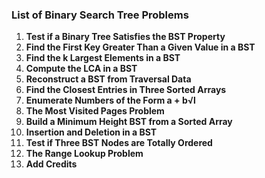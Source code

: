 ### List of Binary Search Tree Problems

1. **Test if a Binary Tree Satisfies the BST Property**
2. **Find the First Key Greater Than a Given Value in a BST**
3. **Find the k Largest Elements in a BST**
4. **Compute the LCA in a BST**
5. **Reconstruct a BST from Traversal Data**
6. **Find the Closest Entries in Three Sorted Arrays**
7. **Enumerate Numbers of the Form a + b√l**
8. **The Most Visited Pages Problem**
9. **Build a Minimum Height BST from a Sorted Array**
10. **Insertion and Deletion in a BST**
11. **Test if Three BST Nodes are Totally Ordered**
12. **The Range Lookup Problem**
13. **Add Credits**
